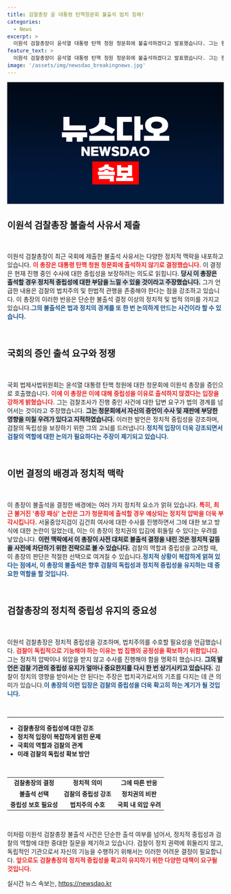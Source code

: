 ```yaml
---
title: 검찰총장 윤 대통령 탄핵청문회 불출석 법치 침해!
categories:
  - News
excerpt: >
  이원석 검찰총장이 윤석열 대통령 탄핵 청원 청문회에 불출석하겠다고 발표했습니다. 그는 현재 진행 중인 수사가 정치적 영향을 받을 것을 우려하며, 검찰의 중립성을 지키기 위한 결정이라 밝혔습니다. 이로 인해 정치적 갈등과 검찰 수사의 정당성이 다시금 논란의 중심에 서게 될지 주목됩니다.
feature_text: >
  이원석 검찰총장이 윤석열 대통령 탄핵 청원 청문회에 불출석하겠다고 발표했습니다. 그는 현재 진행 중인 수사가 정치적 영향을 받을 것을 우려하며, 검찰의 중립성을 지키기 위한 결정이라 밝혔습니다. 이로 인해 정치적 갈등과 검찰 수사의 정당성이 다시금 논란의 중심에 서게 될지 주목됩니다.
image: '/assets/img/newsdao_breakingnews.jpg'
---
```


<p><img src="/assets/img/newsdao_breakingnews.jpg" alt="bookingtag 속보" /></p>

<h2 data-ke-size="size26">이원석 검찰총장 불출석 사유서 제출</h2>

<p data-ke-size="size16">&nbsp;</p>

<p>이원석 검찰총장이 최근 국회에 제출한 불출석 사유서는 다양한 정치적 맥락을 내포하고 있습니다. <b><span style="color: #ee2323;">이 총장은 대통령 탄핵 청원 청문회에 출석하지 않기로 결정했습니다.</span></b> 이 결정은 현재 진행 중인 수사에 대한 중립성을 보장하려는 의도로 읽힙니다. <b><span style="background-color: #21538527;">당시 이 총장은 출석할 경우 정치적 중립성에 대한 부담을 느낄 수 있을 것이라고 주장했습니다.</span></b> 그가 언급한 내용은 검찰의 법치주의 및 헌법적 관행을 존중해야 한다는 점을 강조하고 있습니다. 이 총장의 이러한 반응은 단순한 불출석 결정 이상의 정치적 및 법적 의미를 가지고 있습니다.<b><span style="color: #1a5490;">그의 불출석은 법과 정치의 경계를 또 한 번 논의하게 만드는 사건이라 할 수 있습니다.</span></b></p>

<p data-ke-size="size16">&nbsp;</p>

<h2 data-ke-size="size26">국회의 증인 출석 요구와 정쟁</h2>

<p data-ke-size="size16">&nbsp;</p>

<p>국회 법제사법위원회는 윤석열 대통령 탄핵 청원에 대한 청문회에 이원석 총장을 증인으로 호출했습니다. <b><span style="color: #ee2323;">이에 이 총장은 이에 대해 중립성을 이유로 출석하지 않겠다는 입장을 강하게 밝혔습니다.</span></b> 그는 검찰조사가 진행 중인 사건에 대한 답변 요구가 법의 경계를 넘어서는 것이라고 주장했습니다. <b><span style="background-color: #21538527;">그는 청문회에서 자신의 증언이 수사 및 재판에 부당한 영향을 미칠 우려가 있다고 지적하였습니다.</span></b> 이러한 발언은 정치적 중립성을 강조하며, 검찰의 독립성을 보장하기 위한 그의 고뇌를 드러냅니다.<b><span style="color: #1a5490;">정치적 입장이 더욱 강조되면서 검찰의 역할에 대한 논의가 필요하다는 주장이 제기되고 있습니다.</span></b></p>

<p data-ke-size="size16">&nbsp;</p>

<h2 data-ke-size="size26">이번 결정의 배경과 정치적 맥락</h2>

<p data-ke-size="size16">&nbsp;</p>

<p>이 총장이 불출석을 결정한 배경에는 여러 가지 정치적 요소가 얽혀 있습니다. <b><span style="color: #ee2323;">특히, 최근 불거진 '총장 패싱' 논란은 그가 청문회에 출석할 경우 예상되는 정치적 압박을 더욱 부각시킵니다.</span></b> 서울중앙지검이 김건희 여사에 대한 수사를 진행하면서 그에 대한 보고 방식에 대한 논란이 일었는데, 이는 이 총장이 정치권의 입김에 휘둘릴 수 있다는 우려를 낳았습니다. <b><span style="background-color: #21538527;">이런 맥락에서 이 총장이 사전 대처로 불출석 결정을 내린 것은 정치적 갈등을 사전에 차단하기 위한 전략으로 볼 수 있습니다.</span></b> 검찰의 역할과 중립성을 고려할 때, 이 총장의 판단은 적절한 선택으로 여겨질 수 있습니다.<b><span style="color: #1a5490;">정치적 상황이 복잡하게 얽혀 있다는 점에서, 이 총장의 불출석은 향후 검찰의 독립성과 정치적 중립성을 유지하는 데 중요한 역할을 할 것입니다.</span></b></p>

<p data-ke-size="size16">&nbsp;</p>

<h2 data-ke-size="size26">검찰총장의 정치적 중립성 유지의 중요성</h2>

<p data-ke-size="size16">&nbsp;</p>

<p>이원석 검찰총장은 정치적 중립성을 강조하며, 법치주의를 수호할 필요성을 언급했습니다. <b><span style="color: #ee2323;">검찰이 독립적으로 기능해야 하는 이유는 법 집행의 공정성을 확보하기 위함입니다.</span></b> 그는 정치적 압박이나 외압을 받지 않고 수사를 진행해야 함을 명확히 했습니다. <b><span style="background-color: #21538527;">그의 발언은 검찰 기관의 중립성 유지가 얼마나 중요한지를 다시 한 번 상기시키고 있습니다.</span></b> 검찰이 정치의 영향을 받아서는 안 된다는 주장은 법치국가로서의 기초를 다지는 데 큰 의미가 있습니다.<b><span style="color: #1a5490;">이 총장의 이런 입장은 검찰의 중립성을 더욱 확고히 하는 계기가 될 것입니다.</span></b></p>

<p data-ke-size="size16">&nbsp;</p>

<hr />

<ul>
<li><b>검찰총장의 중립성에 대한 강조</b></li>
<li><b>정치적 입장이 복잡하게 얽힌 문제</b></li>
<li><b>국회의 역할과 검찰의 관계</b></li>
<li><b>미래 검찰의 독립성 확보 방안</b></li>
</ul>

<p data-ke-size="size16">&nbsp;</p>

<table>
<tr>
<td style="text-align: center; height: 17px;"><b>검찰총장의 결정</b></td>
<td style="text-align: center; height: 17px;"><b>정치적 의미</b></td>
<td style="text-align: center; height: 17px;"><b>그에 따른 반응</b></td>
</tr>
<tr>
<td style="text-align: center; height: 17px;"><b>불출석 선택</b></td>
<td style="text-align: center; height: 17px;"><b>검찰의 중립성 강조</b></td>
<td style="text-align: center; height: 17px;"><b>정치권의 비판</b></td>
</tr>
<tr>
<td style="text-align: center; height: 17px;"><b>중립성 보호 필요성</b></td>
<td style="text-align: center; height: 17px;"><b>법치주의 수호</b></td>
<td style="text-align: center; height: 17px;"><b>국회 내 외압 우려</b></td>
</tr>
</table>

<p data-ke-size="size16">&nbsp;</p>

<p>이처럼 이원석 검찰총장 불출석 사건은 단순한 출석 여부를 넘어서, 정치적 중립성과 검찰의 역할에 대한 중대한 질문을 제기하고 있습니다. 검찰이 정치 권력에 휘둘리지 않고, 독립적인 기관으로서 자신의 기능을 수행하기 위해서는 이러한 어려운 결정이 필요합니다. <b><span style="color: #ee2323;">앞으로도 검찰총장의 정치적 중립성을 확고히 유지하기 위한 다양한 대책이 요구될 것입니다.</span></b></p>
실시간 뉴스 속보는, <a href="https://newsdao.kr" rel="dofollow">https://newsdao.kr</a>


